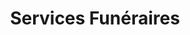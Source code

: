 ---
title: "Services Funéraires"
url: /charenton-le-pont/services-funeraires/
shop: directeurs de funérailles
---